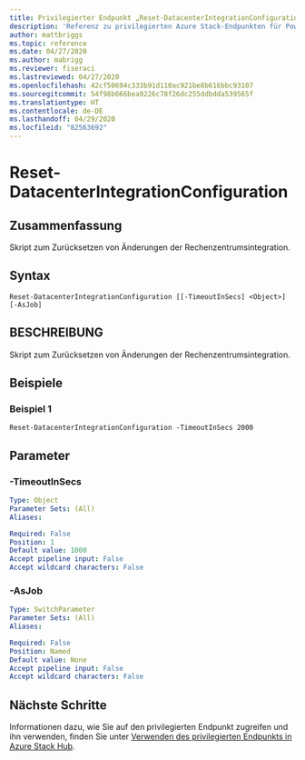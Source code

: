 ```yaml
---
title: Privilegierter Endpunkt „Reset-DatacenterIntegrationConfiguration“ für Azure Stack Hub
description: 'Referenz zu privilegierten Azure Stack-Endpunkten für PowerShell: Reset-DatacenterIntegrationConfiguration'
author: mattbriggs
ms.topic: reference
ms.date: 04/27/2020
ms.author: mabrigg
ms.reviewer: fiseraci
ms.lastreviewed: 04/27/2020
ms.openlocfilehash: 42cf50694c333b91d110ac921be8b616bbc93107
ms.sourcegitcommit: 54f98b666bea9226c78f26dc255ddbdda539565f
ms.translationtype: HT
ms.contentlocale: de-DE
ms.lasthandoff: 04/29/2020
ms.locfileid: "82563692"
---
```

# <a name="reset-datacenterintegrationconfiguration"></a>Reset-DatacenterIntegrationConfiguration

## <a name="synopsis"></a>Zusammenfassung
Skript zum Zurücksetzen von Änderungen der Rechenzentrumsintegration.

## <a name="syntax"></a>Syntax

```
Reset-DatacenterIntegrationConfiguration [[-TimeoutInSecs] <Object>] [-AsJob]
```

## <a name="description"></a>BESCHREIBUNG
Skript zum Zurücksetzen von Änderungen der Rechenzentrumsintegration.

## <a name="examples"></a>Beispiele

### <a name="example-1"></a>Beispiel 1
```
Reset-DatacenterIntegrationConfiguration -TimeoutInSecs 2000
```

## <a name="parameters"></a>Parameter

### <a name="-timeoutinsecs"></a>-TimeoutInSecs
 

```yaml
Type: Object
Parameter Sets: (All)
Aliases:

Required: False
Position: 1
Default value: 1000
Accept pipeline input: False
Accept wildcard characters: False
```

### <a name="-asjob"></a>-AsJob


```yaml
Type: SwitchParameter
Parameter Sets: (All)
Aliases:

Required: False
Position: Named
Default value: None
Accept pipeline input: False
Accept wildcard characters: False
```

## <a name="next-steps"></a>Nächste Schritte

Informationen dazu, wie Sie auf den privilegierten Endpunkt zugreifen und ihn verwenden, finden Sie unter [Verwenden des privilegierten Endpunkts in Azure Stack Hub](https://docs.microsoft.com/azure-stack/operator/azure-stack-privileged-endpoint).